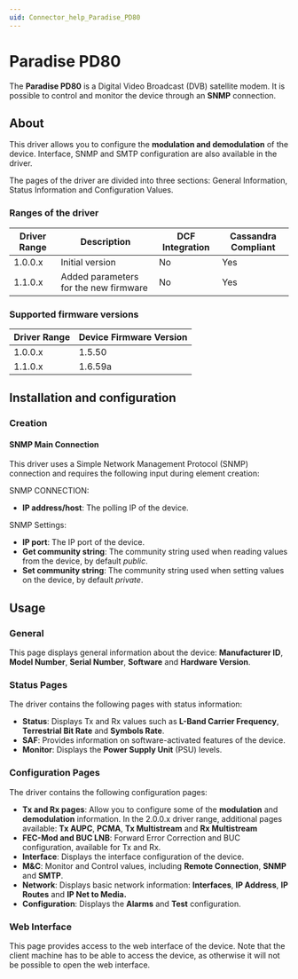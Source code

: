 ```yaml
---
uid: Connector_help_Paradise_PD80
---
```


# Paradise PD80

The **Paradise PD80** is a Digital Video Broadcast (DVB) satellite modem. It is possible to control and monitor the device through an **SNMP** connection.

## About

This driver allows you to configure the **modulation and demodulation** of the device. Interface, SNMP and SMTP configuration are also available in the driver.

The pages of the driver are divided into three sections: General Information, Status Information and Configuration Values.

### Ranges of the driver

| **Driver Range** | **Description**                       | **DCF Integration** | **Cassandra Compliant** |
|------------------|---------------------------------------|---------------------|-------------------------|
| 1.0.0.x          | Initial version                       | No                  | Yes                     |
| 1.1.0.x          | Added parameters for the new firmware | No                  | Yes                     |

### Supported firmware versions

| **Driver Range** | **Device Firmware Version** |
|------------------|-----------------------------|
| 1.0.0.x          | 1.5.50                      |
| 1.1.0.x          | 1.6.59a                     |

## Installation and configuration

### Creation

#### SNMP Main Connection

This driver uses a Simple Network Management Protocol (SNMP) connection and requires the following input during element creation:

SNMP CONNECTION:

- **IP address/host**: The polling IP of the device.

SNMP Settings:

- **IP port**: The IP port of the device.
- **Get community string**: The community string used when reading values from the device, by default *public*.
- **Set community string**: The community string used when setting values on the device, by default *private*.

## Usage

### General

This page displays general information about the device: **Manufacturer ID**, **Model Number**, **Serial Number**, **Software** and **Hardware Version**.

### Status Pages

The driver contains the following pages with status information:

- **Status**: Displays Tx and Rx values such as **L-Band Carrier Frequency**, **Terrestrial Bit Rate** and **Symbols Rate**.
- **SAF**: Provides information on software-activated features of the device.
- **Monitor**: Displays the **Power Supply Unit** (PSU) levels.

### Configuration Pages

The driver contains the following configuration pages:

- **Tx and Rx pages**: Allow you to configure some of the **modulation** and **demodulation** information. In the 2.0.0.x driver range, additional pages available: **Tx AUPC**, **PCMA**, **Tx Multistream** and **Rx Multistream**
- **FEC-Mod and BUC LNB**: Forward Error Correction and BUC configuration, available for Tx and Rx.
- **Interface**: Displays the interface configuration of the device.
- **M&C**: Monitor and Control values, including **Remote Connection**, **SNMP** and **SMTP**.
- **Network**: Displays basic network information: **Interfaces**, **IP Address**, **IP Routes** and **IP Net to Media.**
- **Configuration**: Displays the **Alarms** and **Test** configuration.

### Web Interface

This page provides access to the web interface of the device. Note that the client machine has to be able to access the device, as otherwise it will not be possible to open the web interface.
